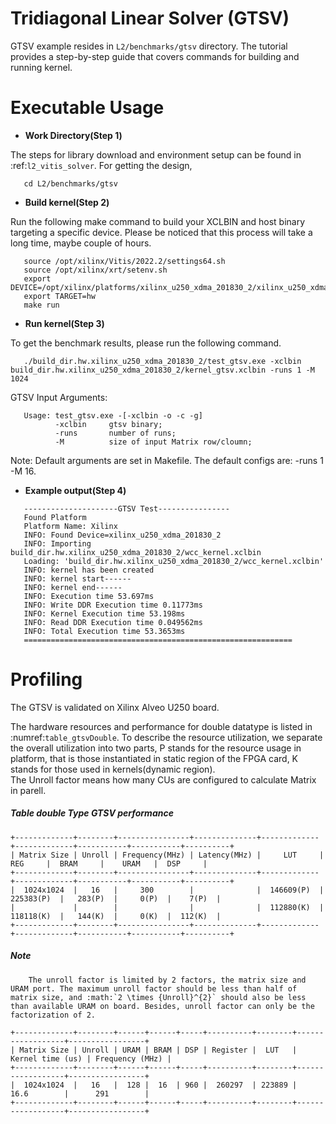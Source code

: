 Tridiagonal Linear Solver (GTSV)
==========================================================

GTSV example resides in ``L2/benchmarks/gtsv`` directory. The tutorial provides a step-by-step guide that covers commands for building and running kernel.

Executable Usage
================

* **Work Directory(Step 1)**

The steps for library download and environment setup can be found in :ref:`l2_vitis_solver`. For getting the design,

```
   cd L2/benchmarks/gtsv
```

* **Build kernel(Step 2)**

Run the following make command to build your XCLBIN and host binary targeting a specific device. Please be noticed that this process will take a long time, maybe couple of hours.

```
   source /opt/xilinx/Vitis/2022.2/settings64.sh
   source /opt/xilinx/xrt/setenv.sh
   export DEVICE=/opt/xilinx/platforms/xilinx_u250_xdma_201830_2/xilinx_u250_xdma_201830_2.xpfm
   export TARGET=hw
   make run 
```

* **Run kernel(Step 3)**

To get the benchmark results, please run the following command.

```
   ./build_dir.hw.xilinx_u250_xdma_201830_2/test_gtsv.exe -xclbin build_dir.hw.xilinx_u250_xdma_201830_2/kernel_gtsv.xclbin -runs 1 -M 1024
```

GTSV Input Arguments:

```
   Usage: test_gtsv.exe -[-xclbin -o -c -g]
          -xclbin     gtsv binary;
          -runs       number of runs; 
          -M          size of input Matrix row/cloumn; 
```

Note: Default arguments are set in Makefile. The default configs are: -runs 1 -M 16.

* **Example output(Step 4)** 

``` 
   ---------------------GTSV Test----------------
   Found Platform
   Platform Name: Xilinx
   INFO: Found Device=xilinx_u250_xdma_201830_2
   INFO: Importing build_dir.hw.xilinx_u250_xdma_201830_2/wcc_kernel.xclbin
   Loading: 'build_dir.hw.xilinx_u250_xdma_201830_2/wcc_kernel.xclbin'
   INFO: kernel has been created
   INFO: kernel start------
   INFO: kernel end------
   INFO: Execution time 53.697ms
   INFO: Write DDR Execution time 0.11773ms
   INFO: Kernel Execution time 53.198ms
   INFO: Read DDR Execution time 0.049562ms
   INFO: Total Execution time 53.3653ms
   ============================================================
```

Profiling 
=========

The GTSV is validated on Xilinx Alveo U250 board. 

The hardware resources and performance for double datatype is listed in :numref:`table_gtsvDouble`.
To describe the resource utilization, we separate the overall utilization into two parts, P stands for the resource usage in platform, that is those instantiated in static region of the FPGA card, K stands for those used in kernels(dynamic region).  
The Unroll factor means how many CUs are configured to calculate Matrix in parell.

##### Table double Type GTSV performance

    +-------------+--------+----------------+--------------+-------------+-------------+-----------+-----------+----------+
    | Matrix Size | Unroll | Frequency(MHz) | Latency(MHz) |     LUT     |     REG     |  BRAM     |    URAM   |  DSP     |
    +-------------+--------+----------------+--------------+-------------+-------------+-----------+-----------+----------+
    |  1024x1024  |   16   |     300        |              |  146609(P)  |  225383(P)  |   283(P)  |     0(P)  |    7(P)  |
    |             |        |                |              |  112880(K)  |  118118(K)  |   144(K)  |     0(K)  |  112(K)  |
    +-------------+--------+----------------+--------------+-------------+-------------+-----------+-----------+----------+



##### Note
``` 
    The unroll factor is limited by 2 factors, the matrix size and URAM port. The maximum unroll factor should be less than half of matrix size, and :math:`2 \times {Unroll}^{2}` should also be less than available URAM on board. Besides, unroll factor can only be the factorization of 2.
```

    +-------------+--------+------+------+-----+----------+--------+------------------+-----------------+
    | Matrix Size | Unroll | URAM | BRAM | DSP | Register |  LUT   | Kernel time (us) | Frequency (MHz) |
    +-------------+--------+------+------+-----+----------+--------+------------------+-----------------+
    |  1024x1024  |   16   |  128 |  16  | 960 |  260297  | 223889 |      16.6        |      291        |
    +-------------+--------+------+------+-----+----------+--------+------------------+-----------------+
